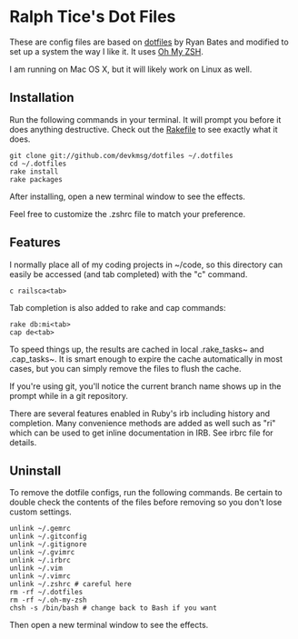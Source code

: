 # Ralph Tice's Dot Files

These are config files are based on [dotfiles](https://github.com/ryanb/dotfiles) by Ryan Bates and modified to set up a system the way I like it. It uses [Oh My ZSH](https://github.com/robbyrussell/oh-my-zsh).

I am running on Mac OS X, but it will likely work on Linux as well.


## Installation

Run the following commands in your terminal. It will prompt you before it does anything destructive. Check out the [Rakefile](https://github.com/devkmsg/dotfiles/blob/master/Rakefile) to see exactly what it does.

    git clone git://github.com/devkmsg/dotfiles ~/.dotfiles
    cd ~/.dotfiles
    rake install
    rake packages
    

After installing, open a new terminal window to see the effects.

Feel free to customize the .zshrc file to match your preference.


## Features

I normally place all of my coding projects in ~/code, so this directory can easily be accessed (and tab completed) with the "c" command.

```terminal
c railsca<tab>
```

Tab completion is also added to rake and cap commands:

```
rake db:mi<tab>
cap de<tab>
```

To speed things up, the results are cached in local .rake_tasks~ and .cap_tasks~. It is smart enough to expire the cache automatically in most cases, but you can simply remove the files to flush the cache.

If you're using git, you'll notice the current branch name shows up in the prompt while in a git repository.

There are several features enabled in Ruby's irb including history and completion. Many convenience methods are added as well such as "ri" which can be used to get inline documentation in IRB. See irbrc file for details.


## Uninstall

To remove the dotfile configs, run the following commands. Be certain to double check the contents of the files before removing so you don't lose custom settings.

```
unlink ~/.gemrc
unlink ~/.gitconfig
unlink ~/.gitignore
unlink ~/.gvimrc
unlink ~/.irbrc
unlink ~/.vim
unlink ~/.vimrc
unlink ~/.zshrc # careful here
rm -rf ~/.dotfiles
rm -rf ~/.oh-my-zsh
chsh -s /bin/bash # change back to Bash if you want
```

Then open a new terminal window to see the effects.
